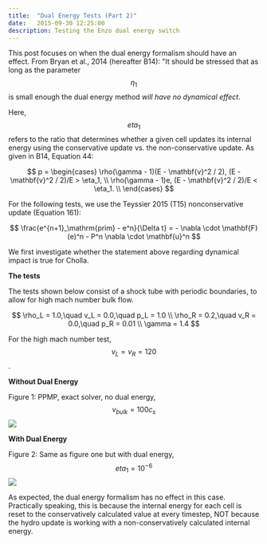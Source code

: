 ```yaml
---
title:  "Dual Energy Tests (Part 2)"
date:   2015-09-30 12:25:00
description: Testing the Enzo dual energy switch 
---
```


This post focuses on when the dual energy formalism should have an effect. From Bryan et al., 2014 (hereafter B14):
"It should be stressed that as long as the parameter $$\eta_1$$ is small enough the dual energy method
_will have no dynamical effect_.

Here, $$eta_1$$ refers to the ratio that determines whether a given cell updates its internal energy
using the conservative update vs. the non-conservative update. 
As given in B14, Equation 44:

$$
p =
\begin{cases}
\rho(\gamma - 1)(E - \mathbf{v}^2 / 2), (E - \mathbf{v}^2 / 2)/E > \eta_1, \\
\rho(\gamma - 1)e, (E - \mathbf{v}^2 / 2)/E < \eta_1. \\
\end{cases}
$$

For the following tests, we use the Teyssier 2015 (T15) nonconservative update (Equation 161): 

$$
\frac{e^{n+1}_\mathrm{prim} - e^n}{\Delta t} = - \nabla \cdot \mathbf{F}(e)^n - P^n \nabla \cdot \mathbf{u}^n
$$

We first investigate whether the statement above regarding dynamical impact is true for Cholla.

**The tests**

The tests shown below consist of a shock tube with periodic boundaries, 
to allow for high mach number bulk flow.

$$
\rho_L = 1.0,\quad v_L = 0.0,\quad p_L = 1.0 \\
\rho_R = 0.2,\quad v_R = 0.0,\quad p_R = 0.01 \\
\gamma = 1.4
$$

For the high mach number test, $$ v_L = v_R = 120 $$.


**Without Dual Energy**

Figure 1: PPMP, exact solver, no dual energy, $$ v_{bulk} = 100 c_s $$
<img src="{{ site.url }}assets/images/PPMP_exact_M100.png">

**With Dual Energy**

Figure 2: Same as figure one but with dual energy, $$eta_1 = 10^{-6}$$
<img src="{{ site.url }}assets/images/PPMP_exact_M100_tinyeta.png">

As expected, the dual energy formalism has no effect in this case. Practically speaking,
this is because the internal energy for each cell is reset to the conservatively calculated 
value at every timestep, NOT because the hydro update is working with a non-conservatively 
calculated internal energy.



